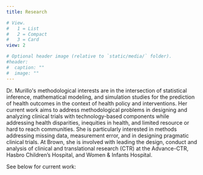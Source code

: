 ```yaml
---
title: Research 

# View.
#   1 = List
#   2 = Compact
#   3 = Card
view: 2

# Optional header image (relative to `static/media/` folder).
#header:
#  caption: ""
#  image: ""
---
```


Dr. Murillo's methodological interests are in the intersection of statistical inference, mathematical modeling, and simulation studies for the prediction of health outcomes in the context of health policy and interventions. Her current work aims to address methodological problems in designing and analyzing clinical trials with technology-based components while addressing health disparities, inequities in health, and limited resource or hard to reach communities. She is particularly interested in methods addressing missing data, measurement error, and in designing pragmatic clinical trials. At Brown, she is involved with leading the design, conduct and analysis of clinical and translational research (CTR) at the Advance-CTR, Hasbro Children’s Hospital, and Women & Infants Hospital.

See below for current work:
